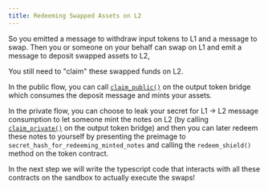 ```yaml
---
title: Redeeming Swapped Assets on L2
---
```

So you emitted a message to withdraw input tokens to L1 and a message to swap. Then you or someone on your behalf can swap on L1 and emit a message to deposit swapped assets to L2,

You still need to "claim" these swapped funds on L2.

In the public flow, you can call [`claim_public()`](../token_portal/minting_on_aztec.md) on the output token bridge which consumes the deposit message and mints your assets.

In the private flow, you can choose to leak your secret for L1 → L2 message consumption to let someone mint the notes on L2 (by calling [`claim_private()`](../token_portal/minting_on_aztec.md) on the output token bridge) and then you can later redeem these notes to yourself by presenting the preimage to `secret_hash_for_redeeming_minted_notes` and calling the `redeem_shield()` method on the token contract.

In the next step we will write the typescript code that interacts with all these contracts on the sandbox to actually execute the swaps!